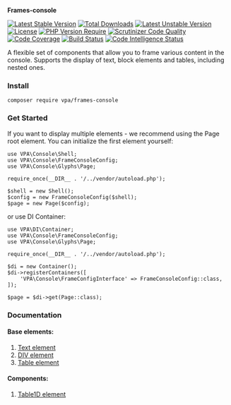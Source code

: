 **Frames-console**

[![Latest Stable Version](http://poser.pugx.org/vpa/frames-console/v)](https://packagist.org/packages/vpa/frames-console) [![Total Downloads](http://poser.pugx.org/vpa/frames-console/downloads)](https://packagist.org/packages/vpa/frames-console) [![Latest Unstable Version](http://poser.pugx.org/vpa/frames-console/v/unstable)](https://packagist.org/packages/vpa/frames-console) [![License](http://poser.pugx.org/vpa/frames-console/license)](https://packagist.org/packages/vpa/frames-console) [![PHP Version Require](http://poser.pugx.org/vpa/frames-console/require/php)](https://packagist.org/packages/vpa/frames-console)
[![Scrutinizer Code Quality](https://scrutinizer-ci.com/g/zolll23/frames-console/badges/quality-score.png?b=main)](https://scrutinizer-ci.com/g/zolll23/frames-console/?branch=main)
[![Code Coverage](https://scrutinizer-ci.com/g/zolll23/frames-console/badges/coverage.png?b=main)](https://scrutinizer-ci.com/g/zolll23/frames-console/?branch=main)
[![Build Status](https://scrutinizer-ci.com/g/zolll23/frames-console/badges/build.png?b=main)](https://scrutinizer-ci.com/g/zolll23/frames-console/build-status/main)
[![Code Intelligence Status](https://scrutinizer-ci.com/g/zolll23/frames-console/badges/code-intelligence.svg?b=main)](https://scrutinizer-ci.com/code-intelligence)

A flexible set of components that allow you to frame various content in the console. Supports the display of text, block elements and tables, including nested ones.

### Install
```
composer require vpa/frames-console
```

### Get Started

If you want to display multiple elements - we recommend using the Page root element.
You can initialize the first element yourself:
```
use VPA\Console\Shell;
use VPA\Console\FrameConsoleConfig;
use VPA\Console\Glyphs\Page;

require_once(__DIR__ . '/../vendor/autoload.php');

$shell = new Shell();
$config = new FrameConsoleConfig($shell);
$page = new Page($config);
```
or use DI Container:
```
use VPA\DI\Container;
use VPA\Console\FrameConsoleConfig;
use VPA\Console\Glyphs\Page;

require_once(__DIR__ . '/../vendor/autoload.php');

$di = new Container();
$di->registerContainers([
    'VPA\Console\FrameConfigInterface' => FrameConsoleConfig::class,
]);

$page = $di->get(Page::class);
```
### Documentation

#### Base elements:

1. [Text element](https://github.com/zolll23/frames-console/blob/main/docs/Text.md)
2. [DIV element](https://github.com/zolll23/frames-console/blob/main/docs/Div.md)
3. [Table element](https://github.com/zolll23/frames-console/blob/main/docs/Table.md)

#### Components:
1. [Table1D element](https://github.com/zolll23/frames-console/blob/main/docs/Table1D.md)
